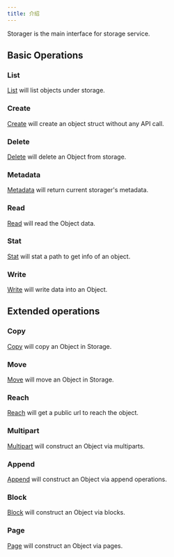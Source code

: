 ```yaml
---
title: 介绍
---
```


Storager is the main interface for storage service.

## Basic Operations

### List

[List](go-storage/operations/storager/list.md) will list objects under storage.

### Create

[Create](create.md) will create an object struct without any API call.

### Delete

[Delete](go-storage/operations/storager/delete.md) will delete an Object from storage.

### Metadata

[Metadata](go-storage/operations/storager/metadata.md) will return current storager's metadata.

### Read

[Read](go-storage/operations/storager/read.md) will read the Object data.

### Stat

[Stat](go-storage/operations/storager/stat.md) will stat a path to get info of an object.

### Write

[Write](go-storage/operations/storager/write.md) will write data into an Object.

## Extended operations

### Copy

[Copy](go-storage/operations/copy.md) will copy an Object in Storage.

### Move

[Move](go-storage/operations/move.md) will move an Object in Storage.

### Reach

[Reach](go-storage/operations/reach.md) will get a public url to reach the object.

### Multipart

[Multipart](go-storage/operations/multiparter/index.md) will construct an Object via multiparts.

### Append

[Append](go-storage/operations/appender/index.md) will construct an Object via append operations.

### Block

[Block](go-storage/operations/blocker/index.md) will construct an Object via blocks.

### Page

[Page](go-storage/operations/pager/index.md) will construct an Object via pages.

